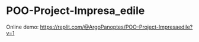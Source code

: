 # POO-Project-Impresa_edile
Online demo: https://replit.com/@ArgoPanoptes/POO-Project-Impresaedile?v=1

